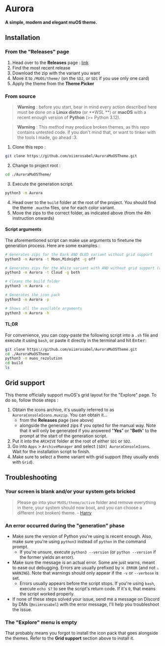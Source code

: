 # Aurora

**A simple, modern and elegant muOS theme.**

## Installation

### From the "Releases" page

1. Head over to the **Releases** page : [link](https://github.com/oiimrosabel/AuroraMuOSTheme/releases)
2. Find the most recent release
3. Download the zip with the variant you want
4. Move it to `/MUOS/theme/` (on the `SD2`, or `SD1` if you use only one card)
5. Apply the theme from the **Theme Picker**

### From source

> **Warning** : before you start, bear in mind every action described here must be done on a **Linux distro** (or **WSL
**) or **macOS** with a recent enough version of **Python** (>= Python 3.12).

> **Warning** : This method may produce broken themes, as this repo contains untested code. If you don't mind that, or
> want to tinker with the tools I made, go ahead :3.

1. Clone this repo :

```bash
git clone https://github.com/oiimrosabel/AuroraMuOSTheme.git
```

2. Change to project root :

```bash
cd ./AuroraMuOSTheme/
```

3. Execute the generation script.

```bash
python3 -m Aurora
```

4. Head over to the `build` folder at the root of the project. You should find the theme `.muxthm` files, one for each
   color variant.
5. Move the zips to the correct folder, as indicated above (from the 4th instruction onwards)

#### Script arguments

The aforementioned script can make use arguments to finetune the generation process.
Here are some examples :

```bash
# Generates zips for the Dark AND OLED variant without grid support
python3 -m Aurora -t Moon,Midnight -g off

# Generates zips for the White variant with AND without grid support (also generates the icon pack)
python3 -m Aurora -t Cloud -g both

# Cleans the build folder
python3 -m Aurora -c 

# Generates the icon pack
python3 -m Aurora -p

# Shows all the available arguments
python3 -m Aurora -h
```

#### TL;DR

For convenience, you can copy-paste the following script into a `.sh` file and execute it using `bash`, or paste it
directly in the terminal and hit <kbd>Enter</kbd>:

```bash
git clone https://github.com/oiimrosabel/AuroraMuOSTheme.git
cd ./AuroraMuOSTheme
python3 -m muos_rezolution
cd build
ls
```

## Grid support

This theme officially support muOS's grid layout for the "Explore" page. To do so, follow those steps :

1. Obtain the icons archive, it's usually referred to as `AuroraConsoleIcons.muxzip`. You can obtain it...
    * from the **Releases** page (see above)
    * alongside the generated zips if you opted for the manual way. Note that it will only be generated if you
      answered "**Yes**" or "**Both**" to the prompt at the start of the generation script.
2. Put it into the `ARCHIVE` folder at the root of either `SD1` or `SD2`.
3. Go into `Apps` > `ArchiveManager` and select `[SDX] AuroraConsoleIcons`. Wait for the installation script to finish.
4. Make sure to select a theme variant with grid support (they usually ends with `Grid`).

## Troubleshooting

### Your screen is blank and/or your system gets bricked

> Please go into your `MUOS/theme/active` folder and remove everything in there, your system should now boot, and you
> can choose a different (not broken) theme. - [Harry](https://hmcneill46.github.io/muOS-MinUIfied-Theme-Generator/)

### An error occurred during the "generation" phase

- Make sure the version of Python you're using is recent enough. Also, make sure you're using `python3` instead of
  `python` in the command prompt.
    - If you're unsure, execute `python3 --version` (or `python --version` if the former yields an error).
- Make sure the message is an actual error. Some are just warns, meant to ease out debugging. Errors are usually
  prefixed by `⨉ ERROR` (and not `⚠ WARNING`). Note that warnings should only appear if the `-v` or `--verbose` is set.
    - Errors usually appears before the script stops. If you're using `bash`, execute `echo $?` to see the script's
      return code. If it's `0`, that means the script worked properly.
- If none of these steps solved your issue, send me a message on Discord by DMs (`@oiimrosabel`) with the error message,
  I'll help you troubleshoot the issue.

### The "Explore" menu is empty

That probably means you forgot to install the icon pack that goes alongside the themes. Refer to the **Grid support**
section above to install it.